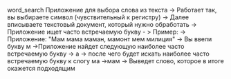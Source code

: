 word_search
Приложение для выбора слова из текста
-> Работает так, вы выбираете символ (чувствительный к регистру) 
-> Далее вписываете текстовый документ, который нужно обработать -> Приложение ищет часто встречаемую букву -
    > Пример: -> Приложение: "Мам мама маман, мамонт мем милиция" 
      -> Вы ввели букву м ->Приложение найдет следующую наиболее часто встречаемую букву -> а 
      -> после чего будет искать наиболее часто встречаемую букву к слогу ма ->мам 
      -> Выведет слово, которое в итоге окажется подходящим
